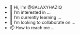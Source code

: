 - 👋 Hi, I’m @GALAXYHAZIQ
- 👀 I’m interested in ...
- 🌱 I’m currently learning ...
- 💞️ I’m looking to collaborate on ...
- 📫 How to reach me ...

<!---
GALAXYHAZIQ/GALAXYHAZIQ is a ✨ special ✨ repository because its `README.md` (this file) appears on your GitHub profile.
You can click the Preview link to take a look at your changes.
--->
